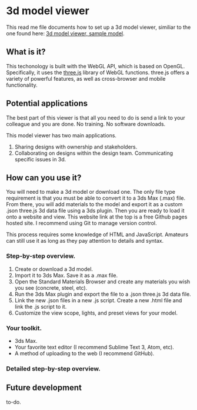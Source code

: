 # 3d model viewer
This read me file documents how to set up a 3d model viewer, similiar to the one found here:  [3d model viewer, sample model](http://tishmanconstruction.github.io/3d-model-viewer/).

## What is it?
This techonology is built with the WebGL API, which is based on OpenGL. Specifically, it uses the [three.js](http://threejs.org/) library of WebGL functions. three.js offers a variety of powerful features, as well as cross-browser and mobile functionality.

## Potential applications
The best part of this viewer is that all you need to do is send a link to your colleague and you are done. No training. No software downloads.

This model viewer has two main applications.
1. Sharing designs with ownership and stakeholders.
2. Collaborating on designs within the design team. Communicating specific issues in 3d.

## How can you use it?
You will need to make a 3d model or download one. The only file type requirement is that you must be able to convert it to a 3ds Max (.max) file. From there, you will add materials to the model and export it as a custom .json three.js 3d data file using a 3ds plugin. Then you are ready to load it onto a website and view. This website link at the top is a free Github pages hosted site. I recommend using Git to manage version control.

This process requires some knowledge of HTML and JavaScript. Amateurs can still use it as long as they pay attention to details and syntax.

### Step-by-step overview.
1. Create or download a 3d model.
2. Import it to 3ds Max. Save it as a .max file.
3. Open the Standard Materials Browser and create any materials you wish you see (concrete, steel, etc).
4. Run the 3ds Max plugin and export the file to a .json three.js 3d data file.
5. Link the new .json files in a new .js script. Create a new .html file and link the .js script to it.
6. Customize the view scope, lights, and preset views for your model.

### Your toolkit.
* 3ds Max.
* Your favorite text editor (I recommend Sublime Text 3, Atom, etc).
* A method of uploading to the web (I recommend GitHub).

### Detailed step-by-step overview.

## Future development
to-do.
